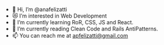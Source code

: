 - 💬 Hi, I’m @anafelizatti
- 😻 I’m interested in Web Development
- 🧠 I’m currently learning RoR, CSS, JS and React.
- 📕 I’m currently reading Clean Code and Rails AntiPatterns.
- 📫 You can reach me at apfelizatti@gmail.com

<!---
anafelizatti/anafelizatti is a ✨ special ✨ repository because its `README.md` (this file) appears on your GitHub profile.
You can click the Preview link to take a look at your changes.
--->
